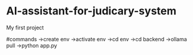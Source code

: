 # AI-assistant-for-judicary-system
My first project

#commands
->create env
->activate env
->cd env
->cd backend
->ollama pull<your model name>
->python app.py

